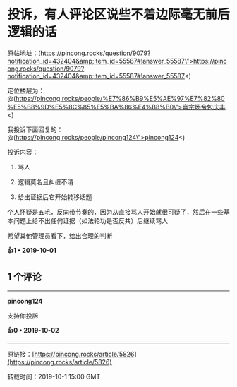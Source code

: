 # 投诉，有人评论区说些不着边际毫无前后逻辑的话 

原帖地址：(https://pincong.rocks/question/9079?notification_id=432404&amp;item_id=55587#!answer_55587\">https://pincong.rocks/question/9079?notification_id=432404&amp;item_id=55587#!answer_55587<)

定位楼层为：@(https://pincong.rocks/people/%E7%86%B9%E5%AE%97%E7%82%80%E5%B8%9D%E5%8C%85%E5%BA%86%E4%B8%B0\">熹宗炀帝包庆丰<) 

我投诉下面回复的：@(https://pincong.rocks/people/pincong124\">pincong124<) 

投诉内容：

1. 骂人

2. 逻辑莫名且纠缠不清

3. 给出证据后它开始转移话题

个人怀疑是五毛，反向带节奏的，因为从直接骂人开始就很可疑了，然后在一些基本问题上给不出任何证据（如法轮功是否反共）后继续骂人

希望其他管理员看下，给出合理的判断

**👍1 • 2019-10-01**

## 1 个评论

---
**pincong124**

支持你投訴 

**👍0 • 2019-10-02**

---
原链接：[https://pincong.rocks/article/5826](https://pincong.rocks/article/5826)

转载时间：2019-10-1 15:00 GMT